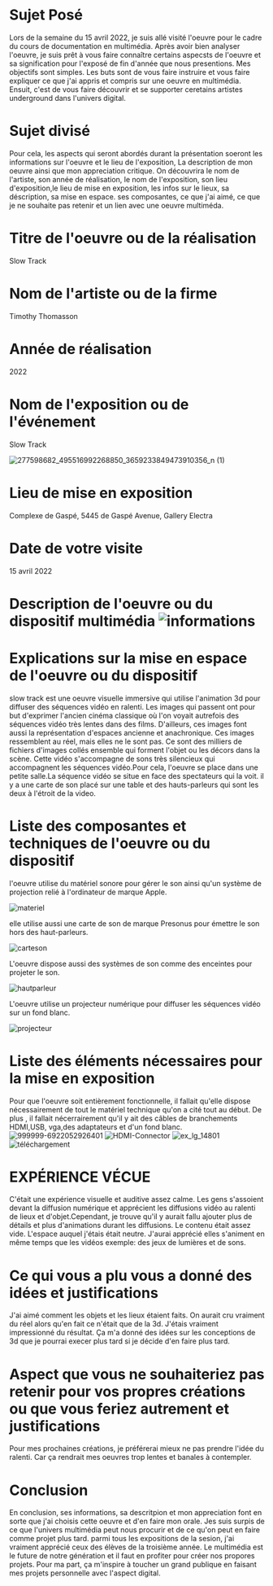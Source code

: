 #  Sujet Posé
Lors de la semaine du 15 avril 2022, je suis allé visité l'oeuvre      pour le cadre du cours de documentation en multimédia. Après avoir bien analyser l'oeuvre, je suis prêt à vous faire connaître certains aspecsts de l'oeuvre et sa signification pour l'exposé de fin d'année que nous presentions. Mes objectifs sont simples. Les buts sont de vous faire instruire et vous faire expliquer ce que j'ai appris et compris sur une oeuvre en multimédia. Ensuit, c'est de vous faire découvrir et se supporter ceretains artistes underground dans l'univers digital.

# Sujet divisé
Pour cela, les aspects qui seront abordés durant la présentation soeront les informations sur l'oeuvre et le lieu de l'exposition, La description de mon oeuvre ainsi que  mon appreciation critique. On découvrira le nom de l'artiste, son année de réalisation, le nom de l'exposition, son lieu d'exposition,le lieu de mise en exposition, les infos sur le lieux, sa déscription, sa mise en espace. ses composantes, ce que j'ai aimé, ce que je ne souhaite pas retenir et un lien avec une oeuvre multiméda.
 
# Titre de l'oeuvre ou de la réalisation
Slow Track
# Nom de l'artiste ou de la firme
Timothy Thomasson
# Année de réalisation
2022
# Nom de l'exposition ou de l'événement
Slow Track

![277598682_495516992268850_3659233849473910356_n (1)](https://user-images.githubusercontent.com/89608322/167052720-7edb8c73-2f62-4dc3-a678-ae1125879569.jpg)

# Lieu de mise en exposition 
Complexe de Gaspé, 5445 de Gaspé Avenue, Gallery Electra
# Date de votre visite 
15 avril 2022
# Description de l'oeuvre ou du dispositif multimédia ![informations](photos/informations.jpg)
 # Explications sur la mise en espace de l'oeuvre ou du dispositif
 slow track est  une oeuvre visuelle immersive qui utilise l'animation 3d pour diffuser des séquences vidéo en ralenti. Les images qui passent ont pour but d'exprimer l'ancien cinéma classique où l'on voyait autrefois des séquences vidéo très lentes dans des films. D'ailleurs, ces images font aussi la représentation d'espaces ancienne et anachronique. Ces images ressemblent au réel, mais elles ne le sont pas. Ce sont des milliers de fichiers d'images collés ensemble qui forment l'objet ou les décors dans la scène. Cette vidéo s'accompagne de sons très silencieux qui accompagnent les séquences vidéo.Pour cela, l'oeuvre se place dans une petite salle.La séquence vidéo se situe en face des spectateurs qui la voit. il y a une carte de son placé sur une table et des hauts-parleurs qui sont les deux à l'étroit de la video.
# Liste des composantes et techniques de l'oeuvre ou du dispositif 
l'oeuvre utilise du matériel sonore pour gérer le son ainsi qu'un système de projection relié à l'ordinateur de marque Apple.

![materiel](photos/materiel.jpg)

elle utilise aussi une carte de son de marque Presonus pour émettre le son hors des haut-parleurs.

![carteson](photos/carteson.jpg)

 L'oeuvre dispose aussi des systèmes de son comme des enceintes pour projeter le son.
 
![hautparleur](photos/hautparleur.jpg)

L'oeuvre utilise un projecteur numérique pour diffuser les séquences vidéo sur un fond blanc.

![projecteur](photos/projecteur.jpg)
# Liste des éléments nécessaires pour la mise en exposition 
 Pour que l'oeuvre soit entièrement fonctionnelle, il fallait qu'elle dispose nécessairement de tout le matériel technique qu'on a cité tout au  début. De plus , il fallait nécerrairement qu'il y ait des câbles de branchements HDMI,USB, vga,des adaptateurs et d'un fond blanc.
![999999-6922052926401](https://user-images.githubusercontent.com/89608322/167051053-97dfb031-d269-4efc-97ff-8f066248fe82.jpg)
![HDMI-Connector](https://user-images.githubusercontent.com/89608322/167051127-a035c991-e2e0-4b30-ad39-b9fc5dc50f15.jpg)
![ex_lg_14801](https://user-images.githubusercontent.com/89608322/167051991-55be8a89-0e1f-4c39-8226-6a91e69e4071.jpg)
![téléchargement](https://user-images.githubusercontent.com/89608322/167051219-575a08e9-eb4f-4970-9221-c40d044cca30.jpg)
# EXPÉRIENCE VÉCUE 
 C'était une expérience visuelle et auditive assez calme. Les gens s'assoient devant la diffusion numérique et apprécient les diffusions vidéo au ralenti de lieux et d'objet.Cependant, je trouve qu'il y aurait fallu ajouter plus de détails et plus d'animations durant les diffusions. Le contenu était assez vide. L'espace auquel j'étais était neutre. J'aurai apprécié elles s'animent en même temps que les vidéos exemple: des jeux de lumières et de sons.
# Ce qui vous a plu vous a donné des idées et justifications
 J'ai aimé comment les objets et les lieux étaient faits. On aurait cru vraiment du réel alors qu'en fait ce n'était que de la 3d. J'étais vraiment impressionné du résultat. Ça m'a donné des idées sur les conceptions de 3d que je pourrai execer plus tard si je décide d'en faire plus tard.
# Aspect que vous ne souhaiteriez pas retenir pour vos propres créations ou que vous feriez autrement et justifications
 Pour mes prochaines créations, je préférerai mieux ne pas prendre l'idée du ralenti. Car ça rendrait mes oeuvres trop lentes et banales à contempler.
 # Conclusion
 En conclusion, ses informations, sa descritpion et mon appreciation font en sorte que j'ai choisis cette oeuvre
 et d'en faire mon orale. Jes suis surpis de ce que l'univers multimédia peut nous procurir et de ce qu'on peut en faire comme projet plus tard.
 parmi tous les expositions de la sesion, j'ai vraiment apprécié ceux des élèves de la troisième année. Le multimédia est le future de notre génération
 et il faut en profiter pour créer nos propores projets. Pour ma part, ça m'inspire à toucher un grand publique en faisant mes projets personnelle
 avec l'aspect digital.

